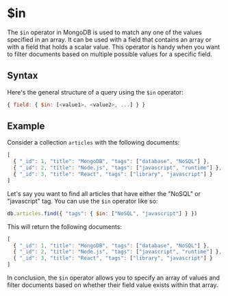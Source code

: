 # $in

The `$in` operator in MongoDB is used to match any one of the values specified in an array. It can be used with a field that contains an array or with a field that holds a scalar value. This operator is handy when you want to filter documents based on multiple possible values for a specific field.

## Syntax

Here's the general structure of a query using the `$in` operator:

```javascript
{ field: { $in: [<value1>, <value2>, ...] } }
```

## Example

Consider a collection `articles` with the following documents:

```javascript
[
  { "_id": 1, "title": "MongoDB", "tags": ["database", "NoSQL"] },
  { "_id": 2, "title": "Node.js", "tags": ["javascript", "runtime"] },
  { "_id": 3, "title": "React", "tags": ["library", "javascript"] }
]
```

Let's say you want to find all articles that have either the "NoSQL" or "javascript" tag. You can use the `$in` operator like so:

```javascript
db.articles.find({ "tags": { $in: ["NoSQL", "javascript"] } })
```

This will return the following documents:

```javascript
[
  { "_id": 1, "title": "MongoDB", "tags": ["database", "NoSQL"] },
  { "_id": 2, "title": "Node.js", "tags": ["javascript", "runtime"] },
  { "_id": 3, "title": "React", "tags": ["library", "javascript"] }
]
```

In conclusion, the `$in` operator allows you to specify an array of values and filter documents based on whether their field value exists within that array.